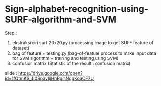 # Sign-alphabet-recognition-using-SURF-algorithm-and-SVM

Step : 

1. ekstraksi ciri surf 20x20.py (processing image to get SURF feature of dataset)
2. bag of feature + testing.py  (bag-of-feature process to make input data for SVM algorithm + training and testing using SVM)
3. confusion matrix (Statistic of the result : confusion matrix)

slide : https://drive.google.com/open?id=1fQtmKS_4I0SpavIijHhRgmNggKoaCF7U
